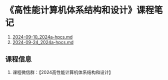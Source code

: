 # 《高性能计算机体系结构和设计》课程笔记  

1. [2024-09-10_2024a-hpcs.md](../../data/2024a-hpcs/2024-09-10_2024a-hpcs.md)
2. [2024-09-24_2024a-hpcs.md](../../data/2024a-hpcs/2024-09-24_2024a-hpcs.md)

## 课程信息

1. 课程微信群：【2024高性能计算机体系结构和设计】

